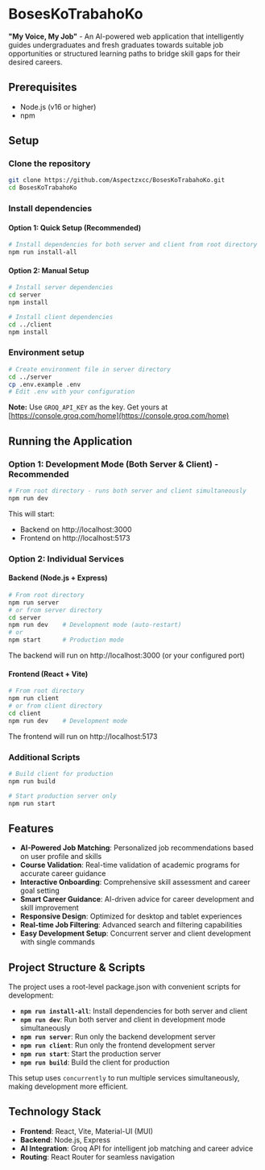 # BosesKoTrabahoKo

**"My Voice, My Job"** - An AI-powered web application that intelligently guides undergraduates and fresh graduates towards suitable job opportunities or structured learning paths to bridge skill gaps for their desired careers.

## Prerequisites
- Node.js (v16 or higher)
- npm

## Setup

### Clone the repository
```bash
git clone https://github.com/Aspectzxcc/BosesKoTrabahoKo.git
cd BosesKoTrabahoKo
```

### Install dependencies

#### Option 1: Quick Setup (Recommended)
```bash
# Install dependencies for both server and client from root directory
npm run install-all
```

#### Option 2: Manual Setup
```bash
# Install server dependencies
cd server
npm install

# Install client dependencies
cd ../client
npm install
```

### Environment setup

```bash
# Create environment file in server directory
cd ../server
cp .env.example .env
# Edit .env with your configuration
```

**Note:** Use `GROQ_API_KEY` as the key. Get yours at [https://console.groq.com/home](https://console.groq.com/home)

## Running the Application

### Option 1: Development Mode (Both Server & Client) - Recommended
```bash
# From root directory - runs both server and client simultaneously
npm run dev
```
This will start:
- Backend on http://localhost:3000
- Frontend on http://localhost:5173

### Option 2: Individual Services

#### Backend (Node.js + Express)
```bash
# From root directory
npm run server
# or from server directory
cd server
npm run dev    # Development mode (auto-restart)
# or
npm start      # Production mode
```
The backend will run on http://localhost:3000 (or your configured port)

#### Frontend (React + Vite)
```bash
# From root directory
npm run client
# or from client directory
cd client
npm run dev    # Development mode
```
The frontend will run on http://localhost:5173

### Additional Scripts
```bash
# Build client for production
npm run build

# Start production server only
npm run start
```

## Features

- **AI-Powered Job Matching**: Personalized job recommendations based on user profile and skills
- **Course Validation**: Real-time validation of academic programs for accurate career guidance
- **Interactive Onboarding**: Comprehensive skill assessment and career goal setting
- **Smart Career Guidance**: AI-driven advice for career development and skill improvement
- **Responsive Design**: Optimized for desktop and tablet experiences
- **Real-time Job Filtering**: Advanced search and filtering capabilities
- **Easy Development Setup**: Concurrent server and client development with single commands

## Project Structure & Scripts

The project uses a root-level package.json with convenient scripts for development:

- **`npm run install-all`**: Install dependencies for both server and client
- **`npm run dev`**: Run both server and client in development mode simultaneously
- **`npm run server`**: Run only the backend development server
- **`npm run client`**: Run only the frontend development server
- **`npm run start`**: Start the production server
- **`npm run build`**: Build the client for production

This setup uses `concurrently` to run multiple services simultaneously, making development more efficient.

## Technology Stack

- **Frontend**: React, Vite, Material-UI (MUI)
- **Backend**: Node.js, Express
- **AI Integration**: Groq API for intelligent job matching and career advice
- **Routing**: React Router for seamless navigation